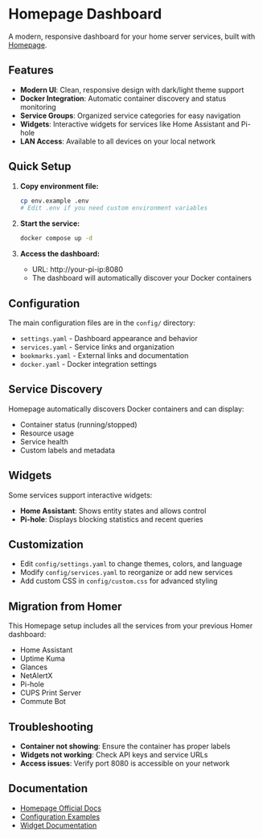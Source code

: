 # Homepage Dashboard

A modern, responsive dashboard for your home server services, built with [Homepage](https://github.com/benphelps/homepage).

## Features

- **Modern UI**: Clean, responsive design with dark/light theme support
- **Docker Integration**: Automatic container discovery and status monitoring
- **Service Groups**: Organized service categories for easy navigation
- **Widgets**: Interactive widgets for services like Home Assistant and Pi-hole
- **LAN Access**: Available to all devices on your local network

## Quick Setup

1. **Copy environment file:**
   ```bash
   cp env.example .env
   # Edit .env if you need custom environment variables
   ```

2. **Start the service:**
   ```bash
   docker compose up -d
   ```

3. **Access the dashboard:**
   - URL: http://your-pi-ip:8080
   - The dashboard will automatically discover your Docker containers

## Configuration

The main configuration files are in the `config/` directory:

- `settings.yaml` - Dashboard appearance and behavior
- `services.yaml` - Service links and organization
- `bookmarks.yaml` - External links and documentation
- `docker.yaml` - Docker integration settings

## Service Discovery

Homepage automatically discovers Docker containers and can display:
- Container status (running/stopped)
- Resource usage
- Service health
- Custom labels and metadata

## Widgets

Some services support interactive widgets:
- **Home Assistant**: Shows entity states and allows control
- **Pi-hole**: Displays blocking statistics and recent queries

## Customization

- Edit `config/settings.yaml` to change themes, colors, and language
- Modify `config/services.yaml` to reorganize or add new services
- Add custom CSS in `config/custom.css` for advanced styling

## Migration from Homer

This Homepage setup includes all the services from your previous Homer dashboard:
- Home Assistant
- Uptime Kuma
- Glances
- NetAlertX
- Pi-hole
- CUPS Print Server
- Commute Bot

## Troubleshooting

- **Container not showing**: Ensure the container has proper labels
- **Widgets not working**: Check API keys and service URLs
- **Access issues**: Verify port 8080 is accessible on your network

## Documentation

- [Homepage Official Docs](https://homepage.0xcc.pw/)
- [Configuration Examples](https://homepage.0xcc.pw/configuration/services)
- [Widget Documentation](https://homepage.0xcc.pw/configuration/widgets)
